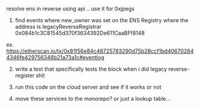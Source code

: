 

 

resolve ens in reverse using api ..  use it for 0xjpegs 

1.  find events where new_owner was set on the ENS Registry where the address is  legacyReverseRegistrar 
0x084b1c3C81545d370f3634392De611CaaBFf8148


ex. 
https://etherscan.io/tx/0x81f56e84c48725783290d75b28ccf1bd406702844346fe429756348b21a73a1c#eventlog




2. write a test that specifically tests the block when i did legacy reverse-register shit 

3. run this code on the cloud server and see if it works or not 


4. move these services to the monorepo?  or just a lookup table...